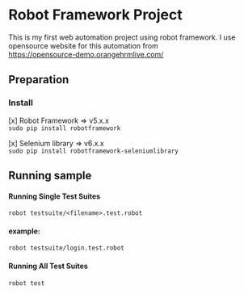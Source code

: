 # Robot Framework Project
This is my first web automation project using robot framework. I use opensource website for this automation from <br> https://opensource-demo.orangehrmlive.com/

## Preparation
### Install
[x] Robot Framework => v5.x.x<br>
`sudo pip install robotframework`

[x] Selenium library => v6.x.x <br>
`sudo pip install robotframework-seleniumlibrary`

## Running sample
#### Running Single Test Suites
`robot testsuite/<filename>.test.robot`<br>
#### example:
`robot testsuite/login.test.robot`

#### Running All Test Suites
`robot test`
